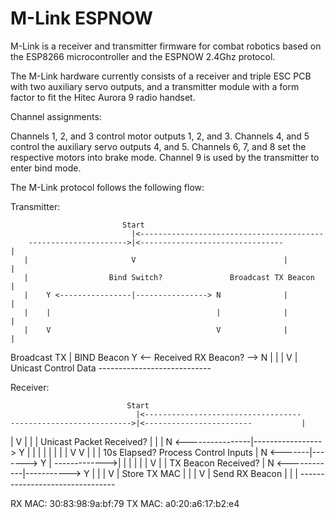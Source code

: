 # M-Link ESPNOW

M-Link is a receiver and transmitter firmware for combat robotics based on the ESP8266 microcontroller and the ESPNOW 2.4Ghz protocol.

The M-Link hardware currently consists of a receiver and triple ESC PCB with two auxiliary servo outputs, and a transmitter module with a form factor to fit the Hitec Aurora 9 radio handset.

Channel assignments:

Channels 1, 2, and 3 control motor outputs 1, 2, and 3.
Channels 4, and 5 control the auxiliary servo outputs 4, and 5.
Channels 6, 7, and 8 set the respective motors into brake mode.
Channel 9 is used by the transmitter to enter bind mode.

The M-Link protocol follows the following flow:

Transmitter:

                             Start
                               |<-----------------------------------------
        ---------------------->|<--------------------------------         |
       |                       V                                 |        |
       |                  Bind Switch?               Broadcast TX Beacon  |
       |    Y <----------------|----------------> N              |        |
       |    |                                     |              |        |
       |    V                                     V              |        |
 Broadcast TX | BIND Beacon        Y <-- Received RX Beacon? --> N        |
                                   |                                      |
                                   V                                      |
                         Unicast Control Data ----------------------------

Receiver:

                              Start
                                |<-----------------------------------
    --------------------------->|<------------------------           |
   |                            V                         |          |
   |                 Unicast Packet Received?             |          |
   |         N <----------------|-----------------> Y     |          |
   |         |                                      |     |          |
   |         V                                      V     |          |
   |    10s Elapsed?                     Process Control Inputs      |
   N <-------|-------> Y                                             |
         ------------->|                                             |
        |              |                                             |
        |              V                                             |
        |     TX Beacon Received?                                    |
        N <------------|-----------> Y                               |
                                     |                               |
                                     V                               |
                               Store TX MAC                          |
                                     |                               |
                                     V                               |
                               Send RX Beacon                        |
                                     |                               |
                                     --------------------------------

RX MAC: 30:83:98:9a:bf:79
TX MAC: a0:20:a6:17:b2:e4
